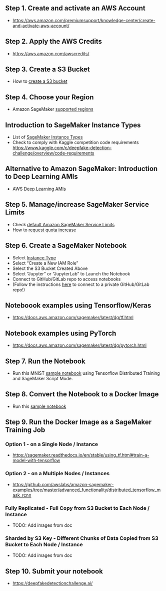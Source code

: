## Step 1. Create and activate an AWS Account
* https://aws.amazon.com/premiumsupport/knowledge-center/create-and-activate-aws-account/ 

## Step 2. Apply the AWS Credits
* https://aws.amazon.com/awscredits/  

## Step 3. Create a S3 Bucket
* How to [create a S3 bucket](https://docs.aws.amazon.com/AmazonS3/latest/user-guide/create-bucket.html)

## Step 4. Choose your Region
* Amazon SageMaker [supported regions](https://docs.aws.amazon.com/general/latest/gr/rande.html#sagemaker_region)

## Introduction to SageMaker Instance Types
* List of [SageMaker Instance Types](https://aws.amazon.com/sagemaker/pricing/instance-types/)
* Check to comply with Kaggle competition code requirements https://www.kaggle.com/c/deepfake-detection-challenge/overview/code-requirements

## Alternative to Amazon SageMaker: Introduction to Deep Learning AMIs
* AWS [Deep Learning AMIs](https://docs.aws.amazon.com/dlami/latest/devguide/what-is-dlami.html)

## Step 5. Manage/increase SageMaker Service Limits
* Check [default Amazon SageMaker Service Limits](https://docs.aws.amazon.com/general/latest/gr/sagemaker.html#limits_sagemaker)
* How to [request quota increase](https://docs.aws.amazon.com/servicequotas/latest/userguide/request-quota-increase.html)

## Step 6. Create a SageMaker Notebook
* Select [Instance Type](https://aws.amazon.com/sagemaker/pricing/instance-types/)
* Select “Create a New IAM Role”
* Select the S3 Bucket Created Above
* Select “Jupyter” or “JupyterLab” to Launch the Notebook
* Connect to GitHub/GitLab repo to access notebooks 
* (Follow the instructions [here](https://aws.amazon.com/blogs/machine-learning/amazon-sagemaker-notebooks-now-support-git-integration-for-increased-persistence-collaboration-and-reproducibility/) to connect to a private GitHub/GitLab repo!)

## Noteboook examples using Tensorflow/Keras
* https://docs.aws.amazon.com/sagemaker/latest/dg/tf.html

## Notebook examples using PyTorch
* https://docs.aws.amazon.com/sagemaker/latest/dg/pytorch.html

## Step 7. Run the Notebook
* Run this MNIST [sample notebook](examples/script/tensorflow_distributed_mnist.ipynb) using Tensorflow Distributed Training and SageMaker Script Mode.

## Step 8. Convert the Notebook to a Docker Image
* Run this [sample notebook](examples/sagemaker-container/notebook.ipynb)

## Step 9. Run the Docker Image as a SageMaker Training Job

### Option 1 - on a Single Node / Instance
* https://sagemaker.readthedocs.io/en/stable/using_tf.html#train-a-model-with-tensorflow

### Option 2 - on a Multiple Nodes / Instances
* https://github.com/awslabs/amazon-sagemaker-examples/tree/master/advanced_functionality/distributed_tensorflow_mask_rcnn

### Fully Replicated - Full Copy from S3 Bucket to Each Node / Instance
* TODO:  Add images from doc

### Sharded by S3 Key - Different Chunks of Data Copied from S3 Bucket to Each Node / Instance
* TODO:  Add images from doc

## Step 10. Submit your notebook 
* https://deepfakedetectionchallenge.ai/
